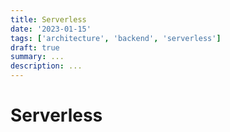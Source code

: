 ```yaml
---
title: Serverless
date: '2023-01-15'
tags: ['architecture', 'backend', 'serverless']
draft: true
summary: ...
description: ...
---
```


# Serverless